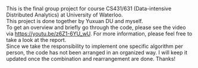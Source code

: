 This is the final group project for course CS431/631 (Data-intensive Distributed Analytics) at University of Waterloo.  
This project is done together by Yuxuan DU and myself.  
To get an overview and briefly go through the code, please see the video via https://youtu.be/z6Z1-6YU_wU.
For more information, please feel free to take a look at the report.  
Since we take the responsibility to implement one specific algorithm per person, the code has not been arranged in an organized way.
I will keep it updated once the combination and rearrangement are done. Thanks!
